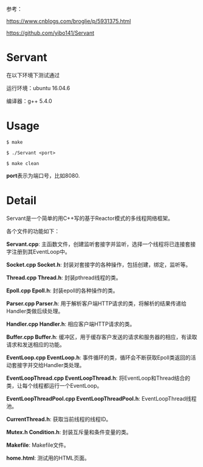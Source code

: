 参考：

https://www.cnblogs.com/broglie/p/5931375.html

https://github.com/yibo141/Servant


# Servant

在以下环境下测试通过

 运行环境：ubuntu 16.04.6

 编译器：g++ 5.4.0

# Usage

`$ make`

`$ ./Servant <port>`

`$ make clean`

**port**表示为端口号，比如8080.

# Detail

Servant是一个简单的用C++写的基于Reactor模式的多线程网络框架。

各个文件的功能如下：

**Servant.cpp**: 主函数文件，创建监听套接字并监听，选择一个线程将已连接套接字注册到其EventLoop中。

**Socket.cpp Socket.h**: 封装对套接字的各种操作，包括创建，绑定，监听等。

**Thread.cpp Thread.h**: 封装pthread线程的类。

**Epoll.cpp Epoll.h**: 封装epoll的各种操作的类。

**Parser.cpp Parser.h**: 用于解析客户端HTTP请求的类，将解析的结果传递给Handler类做后续处理。

**Handler.cpp Handler.h**: 相应客户端HTTP请求的类。

**Buffer.cpp Buffer.h**: 缓冲区，用于缓存客户发送的请求和服务器的相应，有读取请求和发送相应的功能。

**EventLoop.cpp EventLoop.h**: 事件循环的类，循环会不断获取Epoll类返回的活动套接字并交给Handler类处理。

**EventLoopThread.cpp EventLoopThread.h**: 将EventLoop和Thread结合的类，让每个线程都运行一个EventLoop。

**EventLoopThreadPool.cpp EventLoopThreadPool.h**: EventLoopThread线程池。

**CurrentThread.h**: 获取当前线程的线程ID。

**Mutex.h Condition.h**: 封装互斥量和条件变量的类。

**Makefile**: Makefile文件。

**home.html**: 测试用的HTML页面。


